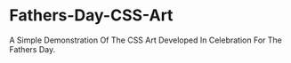 # Fathers-Day-CSS-Art

A Simple Demonstration Of The CSS Art Developed In Celebration For The Fathers Day.

